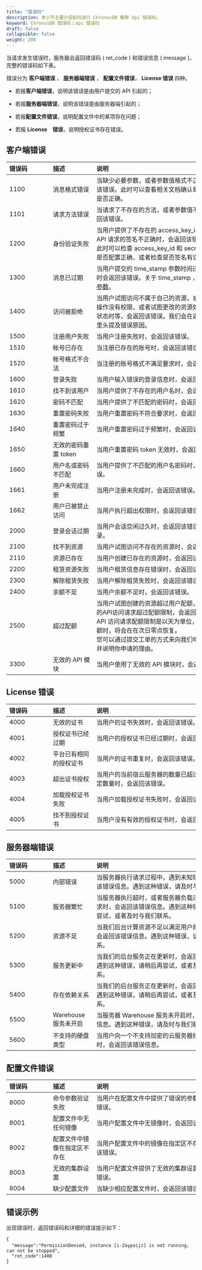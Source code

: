 ```yaml
---
title: "错误码"
description: 本小节主要介绍如何进行 ChronusDB 集群 api 错误码。 
keyword: ChronusDB 错误码；api 错误码
draft: false
collapsible: false
weight: 200
---
```


当请求发生错误时，服务器会返回错误码 ( ret_code ) 和错误信息 ( message )，完整的错误码如下表。

错误分为 **客户端错误** ， **服务器端错误** ， **配置文件错误**， **License 错误** 四种。

- 若报**客户端错误**，说明该错误是由用户提交的 API 引起的；

- 若报**服务器端错误**，说明该错误是由服务器端引起的；
  
- 若报**配置文件错误**，说明配置文件中的某项存在问题；
  
- 若报 **License　错误**，说明授权证书存在错误。

## 客户端错误

|<span style="display:inline-block;width:100px">错误码</span> |<span style="display:inline-block;width:100px">描述</span>|<span style="display:inline-block;width:380px">说明</span>|
| :--- | :--- | :--- | 
| 1100 | 消息格式错误 | 当缺少必要参数，或者参数值格式不正确时，会返回该错误。此时可以查看相关文档确认每个参数的格式是否正确。 |
| 1101 | 请求方法错误 | 当请求了不存在的方法，或者参数值不正确时，会返回该错误。 |
| 1200 | 身份验证失败 | 当用户提供了不存在的 access_key_id 参数，或者 API 请求的签名不正确时，会返回该错误。<br>此时可以检查 access_key_id 和 secret_access_key 是否配置正确，或者检查是否签名有误。|
| 1300 | 消息已过期 | 当用户提交的 time_stamp 参数时间过期(超过 60 秒)时会返回该错误。关于 time_stamp ，可以参考[公共参数](../parameters/)。|
| 1400 | 访问被拒绝 | 当用户试图访问不属于自己的资源，或者对于提交的操作没有权限，或者试图更改的资源处于不可更改的状态时等，会返回该错误。我们会在返回的错误信息里头提及错误原因。 |
| 1500 | 注册用户失败 | 当用户注册失败时，会返回该错误。 |
| 1510 | 帐号已存在 | 当注册已存在的账号时，会返回该错误。 |
| 1520 | 帐号格式不合法 | 当注册的账号格式不满足要求时，会返回该错误。 |
| 1600 | 登录失败 | 当用户输入错误的登录信息时，会返回该错误。|
| 1610 | 找不到该用户 | 当用户提供了不存在的用户名时，会返回该错误。 |
| 1620 | 密码不匹配 | 当用户提供了不匹配的密码时，会返回该错误。 |
| 1630 | 重置密码失败 | 当用户重置密码不符合要求时，会返回该错误。 |
| 1640 | 重置密码过于频繁 | 当用户重置密码过于频繁时，会返回该错误。 |
| 1650 | 无效的密码重置 token | 当用户重置密码 token 无效时，会返回该错误。 |
| 1660 | 用户名或密码不匹配 | 当用户提供了不匹配的用户名密码时，会返回该错误。 |
| 1661 | 用户未完成注册 | 当用户注册未完成时，会返回该错误。 |
| 1662 | 用户已被禁止访问 | 当用户执行超出权限时，会返回该错误。 |
| 2000 | 登录会话过期 | 当用户会话空闲过久时，会返回该错误，请重新登录。 |
| 2100 | 找不到资源 | 当用户试图访问不存在的资源时，会返回该错误。 |
| 2110 | 资源已存在 | 当用户创建已存在的资源时，会返回该错误。 |
| 2200 | 租赁资源失败 | 当用户租赁信息存在错误时，会返回该错误。 |
| 2300 | 解除租赁失败 | 当用户解除租赁失败时，会返回该错误。 |
| 2400 | 余额不足 | 当用户余额不足时，会返回该错误。 |
| 2500 | 超过配额 | 当用户试图创建的资源超过用户配额，或者短时间内的API访问请求超过配额限制，会返回该错误。<br>API 访问请求配额限制是以天为单位，当超过配置限额时，将会在在次日零点恢复。<br>您可以通过提交工单的方式来向我们申请提高配额，并说明你申请的理由。 |
| 3300 | 无效的 API 模块 | 当用户使用了无效的 API 模块时，会返回该错误。|

## License 错误

|<span style="display:inline-block;width:100px">错误码</span> |<span style="display:inline-block;width:100px">描述</span>|<span style="display:inline-block;width:380px">说明</span>|
| :--- | :--- | :--- | 
| 4000 | 无效的证书 | 当用户的证书失效时，会返回该错误。 |
| 4001 | 授权证书已经过期 | 当用户的授权证书已经过期时，会返回该错误。 |
| 4002 | 平台已有相同的授权证书 | 当用户的证书重复时，会返回该错误。 |
| 4003 | 超出证书授权 | 当用户的当前宿云服务器的数量已超过授权证书的规定数量时，会返回该错误。 |
| 4004 | 加载授权证书失败 | 当用户加载授权证书失败时，会返回该错误。 |
| 4005 | 找不到授权证书 | 当用户没有有效的授权证书时，会返回该错误。 |

## 服务器端错误

|<span style="display:inline-block;width:100px">错误码</span> |<span style="display:inline-block;width:100px">描述</span>|<span style="display:inline-block;width:380px">说明</span>|
| :--- | :--- | :--- | 
| 5000 | 内部错误 | 当服务器执行请求过程中，遇到未知错误时，会返回该错误信息。遇到这种错误，请及时与我们联系。 |
| 5100 | 服务器繁忙 | 当服务器执行超时，或者服务器负载过高无法完成请求时，会返回该错误信息。遇到这种错误，请稍后再尝试，或者及时与我们联系。 |
| 5200 | 资源不足 | 当我们后台计算资源不足以满足用户的创建需求时，会返回该错误信息。遇到这种错误，请及时与我们联系。 |
| 5300 | 服务更新中 | 当我们的后台服务正在更新时，会返回该错误信息。遇到这种错误，请稍后再尝试，或者及时与我们联系。 |
| 5400 | 存在依赖关系 | 当我们的后台服务正在更新时，会返回该错误信息。遇到这种错误，请稍后再尝试，或者及时与我们联系。 |
| 5500 | Warehouse 服务未开启 | 当服务器 Warehouse 服务未开启时，会返回该错误信息。遇到这种错误，请及时与我们联系。 |
| 5600 | 不支持的硬盘类型 | 当用户向一个不支持加密的云服务器挂载加密硬盘时，会返回该错误信息。 |

## 配置文件错误

|<span style="display:inline-block;width:100px">错误码</span> |<span style="display:inline-block;width:100px">描述</span>|<span style="display:inline-block;width:380px">说明</span>|
| :--- | :--- | :--- | 
| 8000 | 命令参数验证失败 | 当用户在配置文件中提供了错误的参数时，会返回该错误。 |
| 8001 | 配置文件中无任何镜像 | 当用户配置文件中无镜像时，会返回该错误。 |
| 8002 | 配置文件中镜像在指定区不存在 | 当用户配置文件中的镜像在指定区不存在时，会返回该错误。 |
| 8003 | 无效的集群设置 | 当用户配置文件提供了无效的集群设置时，会返回该错误。 |
| 8004 | 缺少配置文件 | 当缺少相应配置文件时，会返回该错误。 |

## 错误示例

出现错误时，返回错误码和详细的错误提示如下：

```shell
{
  "message":"PermissionDenied, instance [i-2aypaijz] is not running， can not be stopped",
  "ret_code":1400
}
```

